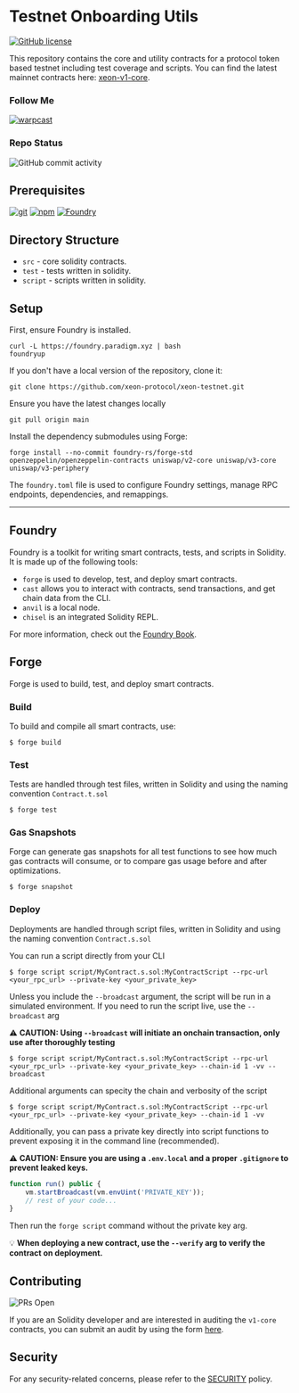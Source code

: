 # Testnet Onboarding Utils

[![GitHub license](https://img.shields.io/badge/incl_license-GPL_3.0-blue.svg)](https://github.com/heyjonbray/xeon-testnet/blob/main/LICENSE-GPL.md)

This repository contains the core and utility contracts for a protocol token based testnet including test coverage and scripts. You can find the latest mainnet contracts here: [xeon-v1-core](https://github.com/heyjonbray/v1-core).

### Follow Me

[![warpcast](https://img.shields.io/badge/Follow_@jonbray.eth-FFFFFF.svg?logo=farcaster)](https://warpcast.com/jonbray.eth)

### Repo Status

![GitHub commit activity](https://img.shields.io/github/commit-activity/m/heyjonbray/xeon-testnet)

## Prerequisites

[![git](https://img.shields.io/badge/git-any-darkgreen)](https://git-scm.com/downloads) [![npm](https://img.shields.io/badge/npm->=_6-darkgreen)](https://npmjs.com/) [![Foundry](https://img.shields.io/badge/Foundry-v0.2.0-orange)](https://book.getfoundry.sh/)

## Directory Structure

- `src` - core solidity contracts.
- `test` - tests written in solidity.
- `script` - scripts written in solidity.

## Setup

First, ensure Foundry is installed.

```shell
curl -L https://foundry.paradigm.xyz | bash
foundryup
```

If you don't have a local version of the repository, clone it:

```shell
git clone https://github.com/xeon-protocol/xeon-testnet.git
```

Ensure you have the latest changes locally

```shell
git pull origin main
```

Install the dependency submodules using Forge:

```shell
forge install --no-commit foundry-rs/forge-std openzeppelin/openzeppelin-contracts uniswap/v2-core uniswap/v3-core uniswap/v3-periphery
```

The `foundry.toml` file is used to configure Foundry settings, manage RPC endpoints, dependencies, and remappings.

---

## Foundry

Foundry is a toolkit for writing smart contracts, tests, and scripts in Solidity. It is made up of the following tools:

- `forge` is used to develop, test, and deploy smart contracts.
- `cast` allows you to interact with contracts, send transactions, and get chain data from the CLI.
- `anvil` is a local node.
- `chisel` is an integrated Solidity REPL.

For more information, check out the [Foundry Book](https://book.getfoundry.sh/).

## Forge

Forge is used to build, test, and deploy smart contracts.

### Build

To build and compile all smart contracts, use:

```shell
$ forge build
```

### Test

Tests are handled through test files, written in Solidity and using the naming convention `Contract.t.sol`

```shell
$ forge test
```

### Gas Snapshots

Forge can generate gas snapshots for all test functions to see how much gas contracts will consume, or to compare gas usage before and after optimizations.

```shell
$ forge snapshot
```

### Deploy

Deployments are handled through script files, written in Solidity and using the naming convention `Contract.s.sol`

You can run a script directly from your CLI

```shell
$ forge script script/MyContract.s.sol:MyContractScript --rpc-url <your_rpc_url> --private-key <your_private_key>
```

Unless you include the `--broadcast` argument, the script will be run in a simulated environment. If you need to run the script live, use the `--broadcast` arg

⚠️ **CAUTION: Using `--broadcast` will initiate an onchain transaction, only use after thoroughly testing**

```shell
$ forge script script/MyContract.s.sol:MyContractScript --rpc-url <your_rpc_url> --private-key <your_private_key> --chain-id 1 -vv --broadcast
```

Additional arguments can specity the chain and verbosity of the script

```shell
$ forge script script/MyContract.s.sol:MyContractScript --rpc-url <your_rpc_url> --private-key <your_private_key> --chain-id 1 -vv
```

Additionally, you can pass a private key directly into script functions to prevent exposing it in the command line (recommended).

⚠️ **CAUTION: Ensure you are using a `.env.local` and a proper `.gitignore` to prevent leaked keys.**

```js
function run() public {
    vm.startBroadcast(vm.envUint('PRIVATE_KEY'));
    // rest of your code...
}
```

Then run the `forge script` command without the private key arg.

💡 **When deploying a new contract, use the `--verify` arg to verify the contract on deployment.**

## Contributing

![PRs Open](https://img.shields.io/badge/PRs-open-darkgreen.svg)

If you are an Solidity developer and are interested in auditing the `v1-core` contracts, you can submit an audit by using the form [here](https://github.com/heyjonbray/xeon-dapp/issues/new?assignees=heyJonBray%2C+wellytg%2C+neonhedge&labels=type%3A+audit%2C+status%3A+discussing&projects=&template=04-audit-submission.md&title=xeon-xeon-v1+audit+%5BMM-DD-YYYY%5D-%5ByourName%5D).

## Security

For any security-related concerns, please refer to the [SECURITY](https://github.com/heyjonbray/xeon-testnet/blob/main/SECURITY.md) policy.
